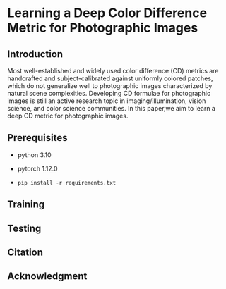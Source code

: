 # Learning a Deep Color Difference Metric for Photographic Images

## Introduction
Most well-established and widely used color difference (CD) metrics are handcrafted and subject-calibrated against uniformly colored patches, which do not generalize well to photographic images characterized by natural scene complexities. Developing CD formulae for photographic images is still an active research topic in imaging/illumination, vision science, and color science communities. In this paper,we aim to learn a deep CD metric for photographic images.

## Prerequisites
* python 3.10

* pytorch 1.12.0

* ``pip install -r requirements.txt``

## Training

## Testing

## Citation

## Acknowledgment
